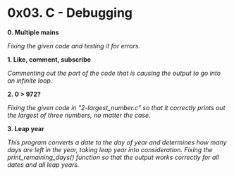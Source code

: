 # 0x03. C - Debugging


**0. Multiple mains**

*Fixing the given code and testing it for errors.*

**1. Like, comment, subscribe**

*Commenting out the part of the code that is causing the output to go into an infinite loop.*

**2. 0 > 972?**

*Fixing the given code in "2-largest_number.c" so that it correctly prints out the largest of three numbers, no matter the case.*

**3. Leap year**

*This program converts a date to the day of year and determines how many days are left in the year, taking leap year into consideration. Fixing the print_remaining_days() function so that the output works correctly for all dates and all leap years.*
